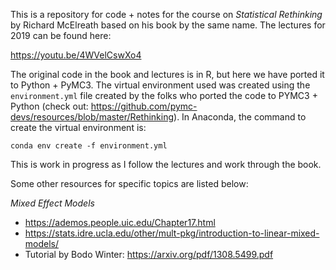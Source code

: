 This is a repository for code + notes for the course on _Statistical Rethinking_
by Richard McElreath based on his book by the same name. The lectures for 2019
can be found here:

https://youtu.be/4WVelCswXo4

The original code in the book and lectures is in R, but here we have ported it
to Python + PyMC3. The virtual environment used was created using the `environment.yml`
file created by the folks who ported the code to PYMC3 + Python
(check out: https://github.com/pymc-devs/resources/blob/master/Rethinking).
In Anaconda, the command to create the virtual environment is:
```
conda env create -f environment.yml
```
This is work in progress as I follow the lectures and work through the book. 

Some other resources for specific topics are listed below:

*Mixed Effect Models*

* https://ademos.people.uic.edu/Chapter17.html
* https://stats.idre.ucla.edu/other/mult-pkg/introduction-to-linear-mixed-models/
* Tutorial by Bodo Winter: https://arxiv.org/pdf/1308.5499.pdf

